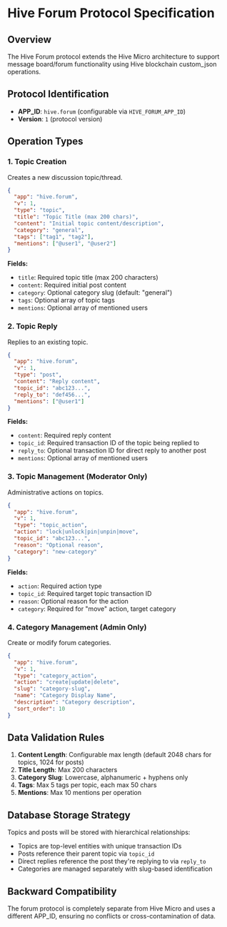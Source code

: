 # Hive Forum Protocol Specification

## Overview

The Hive Forum protocol extends the Hive Micro architecture to support message board/forum functionality using Hive blockchain custom_json operations.

## Protocol Identification

- **APP_ID**: `hive.forum` (configurable via `HIVE_FORUM_APP_ID`)
- **Version**: `1` (protocol version)

## Operation Types

### 1. Topic Creation

Creates a new discussion topic/thread.

```json
{
  "app": "hive.forum",
  "v": 1,
  "type": "topic",
  "title": "Topic Title (max 200 chars)",
  "content": "Initial topic content/description",
  "category": "general",
  "tags": ["tag1", "tag2"],
  "mentions": ["@user1", "@user2"]
}
```

**Fields:**

- `title`: Required topic title (max 200 characters)
- `content`: Required initial post content
- `category`: Optional category slug (default: "general")
- `tags`: Optional array of topic tags
- `mentions`: Optional array of mentioned users

### 2. Topic Reply

Replies to an existing topic.

```json
{
  "app": "hive.forum",
  "v": 1,
  "type": "post",
  "content": "Reply content",
  "topic_id": "abc123...",
  "reply_to": "def456...",
  "mentions": ["@user1"]
}
```

**Fields:**

- `content`: Required reply content
- `topic_id`: Required transaction ID of the topic being replied to
- `reply_to`: Optional transaction ID for direct reply to another post
- `mentions`: Optional array of mentioned users

### 3. Topic Management (Moderator Only)

Administrative actions on topics.

```json
{
  "app": "hive.forum",
  "v": 1,
  "type": "topic_action",
  "action": "lock|unlock|pin|unpin|move",
  "topic_id": "abc123...",
  "reason": "Optional reason",
  "category": "new-category"
}
```

**Fields:**

- `action`: Required action type
- `topic_id`: Required target topic transaction ID
- `reason`: Optional reason for the action
- `category`: Required for "move" action, target category

### 4. Category Management (Admin Only)

Create or modify forum categories.

```json
{
  "app": "hive.forum",
  "v": 1,
  "type": "category_action",
  "action": "create|update|delete",
  "slug": "category-slug",
  "name": "Category Display Name",
  "description": "Category description",
  "sort_order": 10
}
```

## Data Validation Rules

1. **Content Length**: Configurable max length (default 2048 chars for topics, 1024 for posts)
2. **Title Length**: Max 200 characters
3. **Category Slug**: Lowercase, alphanumeric + hyphens only
4. **Tags**: Max 5 tags per topic, each max 50 chars
5. **Mentions**: Max 10 mentions per operation

## Database Storage Strategy

Topics and posts will be stored with hierarchical relationships:

- Topics are top-level entities with unique transaction IDs
- Posts reference their parent topic via `topic_id`
- Direct replies reference the post they're replying to via `reply_to`
- Categories are managed separately with slug-based identification

## Backward Compatibility

The forum protocol is completely separate from Hive Micro and uses a different APP_ID, ensuring no conflicts or cross-contamination of data.

